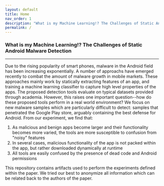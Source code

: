 ```yaml
---
layout: default
title: Home
nav_order: 1
description: "What is my Machine Learning!? The Challenges of Static Android Malware Detection"
permalink: /
---
```


### What is my Machine Learning!? The Challenges of Static Android Malware Detection

---

Due to the rising popularity of smart phones, malware in the Android field has been increasing exponentially. A number of approachs have emerged recently to combat the amount of malware growth in mobile markets. These approaches mainly work by statically extracting features of an app, and training a machine learning classifier to capture high level properties of the apps. The proposed detection tools evaluate on typical datasets provided through academia. However, this raises one important question--how do these proposed tools perform in a real world environment? We focus on new malware samples which are particularly difficult to detect: samples that penetrated the Google Play store, arguably containing the best defense for Android. From our experiment, we find that:

1. As malicious and benign apps become larger and their functionality becomes more varied, the tools are more susceptible to confusion from "noisy" features
2. In several cases, malicious functionality of the app is not packed within the app, but rather downloaded dynamically at runtime
3. All tools are easily confused by the presence of dead code and Android permissions

This repository contains artifacts used to perform the experiments defined within the paper. We tried our best to anonymize all information which can be related back to the authors of the paper.
